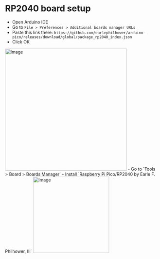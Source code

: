 # RP2040 board setup
- Open Arduino IDE
- Go to `File > Preferences > Additional boards manager URLs`
- Paste this link there: `https://github.com/earlephilhower/arduino-pico/releases/download/global/package_rp2040_index.json`
- Click OK  
<img src=https://i.imgur.com/aG3Mlpo.png alt="Image" width="400"/>
- Go to `Tools > Board > Boards Manager`
- Install `Raspberry Pi Pico/RP2040 by Earle F. Philhower, III`  
<img src=https://i.imgur.com/CamVwkN.png alt="Image" width="250"/>